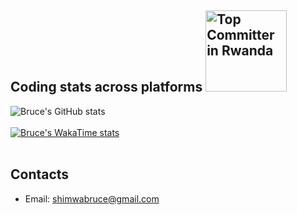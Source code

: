 <br/><br/>
## Coding stats across platforms <a href="https://user-badge.committers.top/rwanda/devark28"><img src="https://user-badge.committers.top/rwanda/devark28.svg" alt="Top Committer in Rwanda" style="width: 130px; height: auto;"></a>
<!--
[![committers.top badge](https://user-badge.committers.top/rwanda/devark28.svg)](https://user-badge.committers.top/rwanda/devark28)
[My Wakatime Activity](https://wakatime.com/@shimwabruce)
<br/><br/>
[![committers.top badge](https://user-badge.committers.top/rwanda/devark28.svg)](https://user-badge.committers.top/rwanda/devark28)
<br/><br/>
-->
![Bruce's GitHub stats](https://github-readme-stats.vercel.app/api?username=devark28&show_icons=true&theme=transparent&rank_icon=github)
<br/><br/>
[![Bruce's WakaTime stats](https://github-readme-stats.vercel.app/api/wakatime?username=@shimwabruce&layout=compact&theme=transparent)](https://github.com/anuraghazra/github-readme-stats)
<br/><br/>

## Contacts
- Email: shimwabruce@gmail.com

<!--[![wakatime](https://wakatime.com/badge/github/devark28/incredibles-cache.svg)](https://wakatime.com/badge/github/devark28/incredibles-cache)-->
